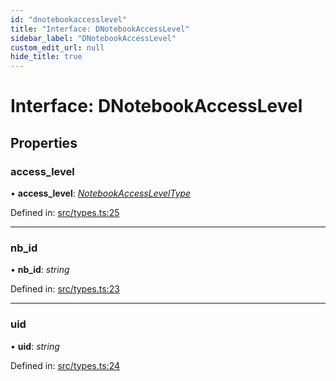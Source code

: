 ```yaml
---
id: "dnotebookaccesslevel"
title: "Interface: DNotebookAccessLevel"
sidebar_label: "DNotebookAccessLevel"
custom_edit_url: null
hide_title: true
---
```


# Interface: DNotebookAccessLevel

## Properties

### access\_level

• **access\_level**: [*NotebookAccessLevelType*](../modules.md#notebookaccessleveltype)

Defined in: [src/types.ts:25](https://github.com/actually-colab/editor/blob/0e7786b/client/src/types.ts#L25)

___

### nb\_id

• **nb\_id**: *string*

Defined in: [src/types.ts:23](https://github.com/actually-colab/editor/blob/0e7786b/client/src/types.ts#L23)

___

### uid

• **uid**: *string*

Defined in: [src/types.ts:24](https://github.com/actually-colab/editor/blob/0e7786b/client/src/types.ts#L24)
